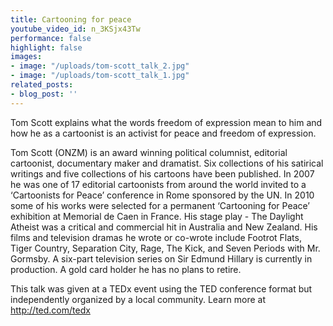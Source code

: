 ```yaml
---
title: Cartooning for peace
youtube_video_id: n_3KSjx43Tw
performance: false
highlight: false
images:
- image: "/uploads/tom-scott_talk_2.jpg"
- image: "/uploads/tom-scott_talk_1.jpg"
related_posts:
- blog_post: ''
---
```


Tom Scott explains what the words freedom of expression mean to him and how he as a cartoonist is an activist for peace and freedom of expression.

Tom Scott (ONZM) is an award winning political columnist, editorial cartoonist, documentary maker and dramatist. Six collections of his satirical writings and five collections of his cartoons have been published. In 2007 he was one of 17 editorial cartoonists from around the world invited to a ‘Cartoonists for Peace’ conference in Rome sponsored by the UN. In 2010 some of his works were selected for a permanent ‘Cartooning for Peace’ exhibition at Memorial de Caen in France. His stage play - The Daylight Atheist was a critical and commercial hit in Australia and New Zealand. His films and television dramas he wrote or co-wrote include Footrot Flats, Tiger Country, Separation City, Rage, The Kick, and Seven Periods with Mr. Gormsby. A six-part television series on Sir Edmund Hillary is currently in production. A gold card holder he has no plans to retire.

This talk was given at a TEDx event using the TED conference format but independently organized by a local community. Learn more at http://ted.com/tedx
